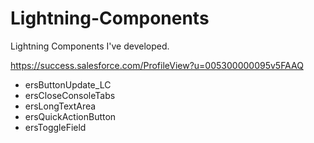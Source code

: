 # Lightning-Components
Lightning Components I've developed.

https://success.salesforce.com/ProfileView?u=005300000095v5FAAQ

- ersButtonUpdate_LC
- ersCloseConsoleTabs
- ersLongTextArea
- ersQuickActionButton
- ersToggleField
